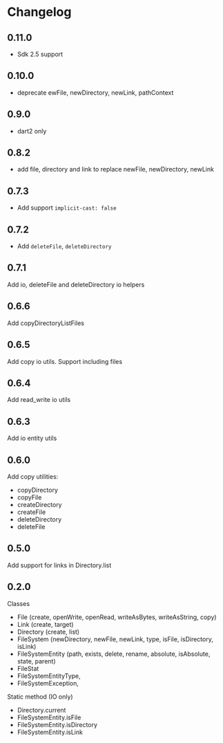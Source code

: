 # Changelog

## 0.11.0

* Sdk 2.5 support

## 0.10.0

* deprecate ewFile, newDirectory, newLink, pathContext

## 0.9.0

* dart2 only

## 0.8.2

* add file, directory and link to replace newFile, newDirectory, newLink

## 0.7.3

* Add support `implicit-cast: false`

## 0.7.2

* Add `deleteFile`, `deleteDirectory`

## 0.7.1

Add io, deleteFile and deleteDirectory io helpers

## 0.6.6

Add copyDirectoryListFiles

## 0.6.5

Add copy io utils. Support including files

## 0.6.4

Add read_write io utils

## 0.6.3

Add io entity utils

## 0.6.0

Add copy utilities:
- copyDirectory
- copyFile
- createDirectory
- createFile
- deleteDirectory
- deleteFile

## 0.5.0

Add support for links in Directory.list

## 0.2.0

Classes

- File (create, openWrite, openRead, writeAsBytes, writeAsString, copy)
- Link (create, target)
- Directory (create, list)
- FileSystem (newDirectory, newFile, newLink, type, isFile, isDirectory, isLink)
- FileSystemEntity (path, exists, delete, rename, absolute, isAbsolute, state, parent)
- FileStat
- FileSystemEntityType,
- FileSystemException,

Static method (IO only)

- Directory.current
- FileSystemEntity.isFile
- FileSystemEntity.isDirectory
- FileSystemEntity.isLink


